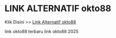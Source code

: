 # LINK ALTERNATIF okto88

Klik Disini >> <a href="https://linksto.pages.dev/">Link Alternatif okto88 </a>

link okto88 terbaru
link okto88 2025